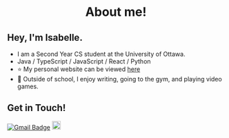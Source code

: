 <h1 align='center'> About me! </h1>
<h2 > Hey, I'm Isabelle. </h2>

- I am a Second Year CS student at the University of Ottawa.
- Java / TypeScript / JavaScript / React / Python 
- ⭐ My personal website can be viewed [here](https://choiisabelle.github.io/personal)
- 💭 Outside of school, I enjoy writing, going to the gym, and playing video games.


<h2 > Get in Touch! </h2>

[![Gmail Badge](https://img.shields.io/badge/Gmail-d14836?style=flat-square&logo=Gmail&logoColor=white&link=mailto:eeht1717@gmail.com)](mailto:isabellelissina@gmail.com)
<a href="https://www.linkedin.com/in/isabelle-choi-19933221b/">
  <img height="20" src="https://img.shields.io/badge/LinkedIn-0077B5?style=for-the-badge&logo=linkedin&logoColor=white" />
</a>

